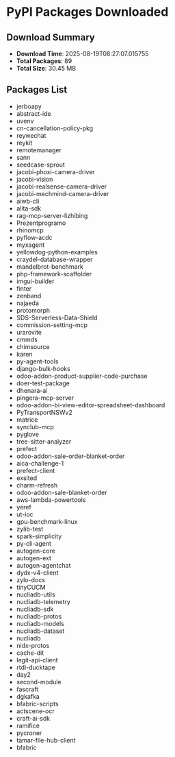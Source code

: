 # PyPI Packages Downloaded

## Download Summary
- **Download Time**: 2025-08-19T08:27:07.015755
- **Total Packages**: 89
- **Total Size**: 30.45 MB

## Packages List
- jerboapy
- abstract-ide
- uvenv
- cn-cancellation-policy-pkg
- reywechat
- reykit
- remotemanager
- sann
- seedcase-sprout
- jacobi-phoxi-camera-driver
- jacobi-vision
- jacobi-realsense-camera-driver
- jacobi-mechmind-camera-driver
- aiwb-cli
- alita-sdk
- rag-mcp-server-lizhibing
- Prezentprogramo
- rhinomcp
- pyflow-acdc
- myxagent
- yellowdog-python-examples
- craydel-database-wrapper
- mandelbrot-benchmark
- php-framework-scaffolder
- imgui-builder
- finter
- zenband
- najaeda
- protomorph
- SDS-Serverless-Data-Shield
- commission-setting-mcp
- urarovite
- cmmds
- chimsource
- karen
- py-agent-tools
- django-bulk-hooks
- odoo-addon-product-supplier-code-purchase
- doer-test-package
- dhenara-ai
- pingera-mcp-server
- odoo-addon-bi-view-editor-spreadsheet-dashboard
- PyTransportNSWv2
- matrice
- synclub-mcp
- pyglove
- tree-sitter-analyzer
- prefect
- odoo-addon-sale-order-blanket-order
- aica-challenge-1
- prefect-client
- exsited
- charm-refresh
- odoo-addon-sale-blanket-order
- aws-lambda-powertools
- yeref
- ut-ioc
- gpu-benchmark-linux
- zylib-test
- spark-simplicity
- py-cli-agent
- autogen-core
- autogen-ext
- autogen-agentchat
- dydx-v4-client
- zylo-docs
- tinyCUCM
- nucliadb-utils
- nucliadb-telemetry
- nucliadb-sdk
- nucliadb-protos
- nucliadb-models
- nucliadb-dataset
- nucliadb
- nidx-protos
- cache-dit
- legit-api-client
- rtdi-ducktape
- day2
- second-module
- fascraft
- dgkafka
- bfabric-scripts
- actscene-ocr
- craft-ai-sdk
- ramifice
- pycroner
- tamar-file-hub-client
- bfabric
